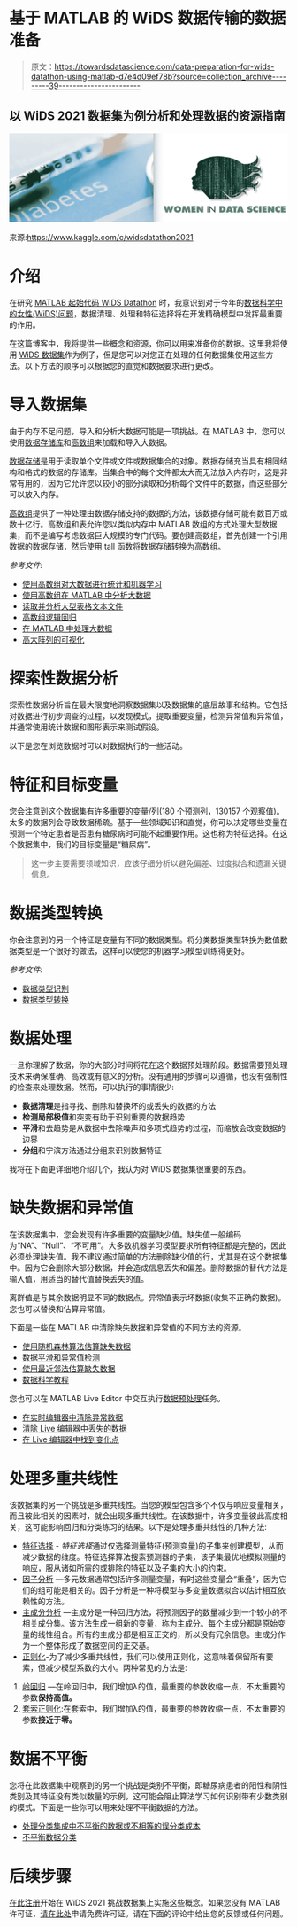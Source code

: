 # 基于 MATLAB 的 WiDS 数据传输的数据准备

> 原文：<https://towardsdatascience.com/data-preparation-for-wids-datathon-using-matlab-d7e4d09ef78b?source=collection_archive---------39----------------------->

## 以 WiDS 2021 数据集为例分析和处理数据的资源指南

![](img/128bd8337cf466700e68df0891f4ebdd.png)

来源:https://www.kaggle.com/c/widsdatathon2021

# 介绍

在研究 [MATLAB 起始代码 WiDS Datathon](https://medium.com/mathworks/matlab-benchmark-code-for-wids-datathon-2021-b445e8c0e3f2) 时，我意识到对于今年的[数据科学中的女性(WiDS)问题](https://www.kaggle.com/c/widsdatathon2021/overview)，数据清理、处理和特征选择将在开发精确模型中发挥最重要的作用。

在这篇博客中，我将提供一些概念和资源，你可以用来准备你的数据。这里我将使用 [WiDS 数据集](https://www.kaggle.com/c/widsdatathon2021/data)作为例子，但是您可以对您正在处理的任何数据集使用这些方法。以下方法的顺序可以根据您的直觉和数据要求进行更改。

# 导入数据集

由于内存不足问题，导入和分析大数据可能是一项挑战。在 MATLAB 中，您可以使用[数据存储库](https://www.mathworks.com/help/matlab/import_export/what-is-a-datastore.html)和[高数组](https://www.mathworks.com/help/matlab/tall-arrays.html)来加载和导入大数据。

[数据存储](https://www.mathworks.com/help/matlab/ref/datastore.html)是用于读取单个文件或文件或数据集合的对象。数据存储充当具有相同结构和格式的数据的存储库。当集合中的每个文件都太大而无法放入内存时，这是非常有用的，因为它允许您以较小的部分读取和分析每个文件中的数据，而这些部分可以放入内存。

[高数组](https://www.mathworks.com/help/matlab/ref/tall.tall.html)提供了一种处理由数据存储支持的数据的方法，该数据存储可能有数百万或数十亿行。高数组和表允许您以类似内存中 MATLAB 数组的方式处理大型数据集，而不是编写考虑数据巨大规模的专门代码。要创建高数组，首先创建一个引用数据的数据存储，然后使用 tall 函数将数据存储转换为高数组。

*参考文件:*

*   [使用高数组对大数据进行统计和机器学习](https://www.mathworks.com/help/stats/statistics-and-machine-learning-with-big-data-using-tall-arrays.html)
*   [使用高数组在 MATLAB 中分析大数据](https://www.mathworks.com/help/matlab/import_export/analyze-big-data-in-matlab-using-tall-arrays.html)
*   [读取并分析大型表格文本文件](https://www.mathworks.com/help/matlab/import_export/read-and-analyze-data-in-a-tabulartextdatastore.html)
*   [高数组逻辑回归](https://www.mathworks.com/help/stats/logistic-regression-with-tall-arrays.html)
*   [在 MATLAB 中处理大数据](https://www.mathworks.com/videos/working-with-big-data-in-matlab-1567681897209.html)
*   [高大阵列的可视化](https://www.mathworks.com/help/matlab/import_export/tall-data-visualization.html)

# 探索性数据分析

探索性数据分析旨在最大限度地洞察数据集以及数据集的底层故事和结构。它包括对数据进行初步调查的过程，以发现模式，提取重要变量，检测异常值和异常值，并通常使用统计数据和图形表示来测试假设。

以下是您在浏览数据时可以对数据执行的一些活动。

# 特征和目标变量

您会注意到[这个数据集](https://www.kaggle.com/c/widsdatathon2021/data)有许多重要的变量/列(180 个预测列，130157 个观察值)。太多的数据列会导致数据稀疏。基于一些领域知识和直觉，你可以决定哪些变量在预测一个特定患者是否患有糖尿病时可能不起重要作用。这也称为特征选择。在这个数据集中，我们的目标变量是“糖尿病”。

> 这一步主要需要领域知识，应该仔细分析以避免偏差、过度拟合和遗漏关键信息。

# 数据类型转换

你会注意到的另一个特征是变量有不同的数据类型。将分类数据类型转换为数值数据类型是一个很好的做法，这样可以使您的机器学习模型训练得更好。

*参考文件:*

*   [数据类型识别](https://www.mathworks.com/help/matlab/data-type-identification.html?s_tid=CRUX_lftnav)
*   [数据类型转换](https://www.mathworks.com/help/matlab/data-type-conversion.html)

# 数据处理

一旦你理解了数据，你的大部分时间将花在这个数据预处理阶段。数据需要预处理技术来确保准确、高效或有意义的分析。没有通用的步骤可以遵循，也没有强制性的检查来处理数据。然而，可以执行的事情很少:

*   **数据清理**是指寻找、删除和替换坏的或丢失的数据的方法
*   **检测局部极值**和突变有助于识别重要的数据趋势
*   **平滑**和去趋势是从数据中去除噪声和多项式趋势的过程，而缩放会改变数据的边界
*   **分组**和宁滨方法通过分组来识别数据特征

我将在下面更详细地介绍几个，我认为对 WiDS 数据集很重要的东西。

# 缺失数据和异常值

在该数据集中，您会发现有许多重要的变量缺少值。缺失值一般编码为“NA”、“Null”、“不可用”。大多数机器学习模型要求所有特征都是完整的，因此必须处理缺失值。我不建议通过简单的方法删除缺少值的行，尤其是在这个数据集中。因为它会删除大部分数据，并会造成信息丢失和偏差。删除数据的替代方法是输入值，用适当的替代值替换丢失的值。

离群值是与其余数据明显不同的数据点。异常值表示坏数据(收集不正确的数据)。您也可以替换和估算异常值。

下面是一些在 MATLAB 中清除缺失数据和异常值的不同方法的资源。

*   [使用随机森林算法估算缺失数据](https://www.mathworks.com/help/finance/impute-missing-data-using-random-forest.html?searchHighlight=data%20imputation&s_tid=srchtitle)
*   [数据平滑和异常值检测](https://www.mathworks.com/help/matlab/data_analysis/data-smoothing-and-outlier-detection.html)
*   [使用最近邻法估算缺失数据](https://www.mathworks.com/help/bioinfo/ref/knnimpute.html)
*   [数据科学教程](https://www.mathworks.com/videos/series/data-science-tutorial.html)

您也可以在 MATLAB Live Editor 中交互执行[数据预处理](https://www.mathworks.com/help/matlab/preprocessing-data.html)任务。

*   [在实时编辑器中清除异常数据](https://www.mathworks.com/help/matlab/ref/cleanoutlierdata.html)
*   [清除 Live 编辑器中丢失的数据](https://www.mathworks.com/help/matlab/ref/cleanmissingdata.html)
*   [在 Live 编辑器中找到变化点](https://www.mathworks.com/help/matlab/ref/findchangepoints.html)

# 处理多重共线性

该数据集的另一个挑战是多重共线性。当您的模型包含多个不仅与响应变量相关，而且彼此相关的因素时，就会出现多重共线性。在该数据中，许多变量彼此高度相关，这可能影响回归和分类练习的结果。以下是处理多重共线性的几种方法:

*   [特征选择](https://www.mathworks.com/help/stats/feature-selection.html) - *特征选择*通过仅选择测量特征(预测变量)的子集来创建模型，从而减少数据的维度。特征选择算法搜索预测器的子集，该子集最优地模拟测量的响应，服从诸如所需的或排除的特征以及子集的大小的约束。
*   [因子分析](https://www.mathworks.com/help/stats/perform-factor-analysis-on-exam-grades.html) —多元数据通常包括许多测量变量，有时这些变量会“重叠”，因为它们的组可能是相关的。因子分析是一种将模型与多变量数据拟合以估计相互依赖性的方法。
*   [主成分分析](https://www.mathworks.com/help/stats/principal-component-analysis-pca.html?searchHighlight=pca&s_tid=srchtitle) —主成分是一种回归方法，将预测因子的数量减少到一个较小的不相关成分集。该方法生成一组新的变量，称为主成分。每个主成分都是原始变量的线性组合。所有的主成分都是相互正交的，所以没有冗余信息。主成分作为一个整体形成了数据空间的正交基。
*   [正则化](https://www.mathworks.com/help/stats/regularization-1.html?searchHighlight=multicollinearity&s_tid=srchtitle)-为了减少多重共线性，我们可以使用正则化，这意味着保留所有要素，但减少模型系数的大小。两种常见的方法是:

1.  [岭回归](https://www.mathworks.com/help/stats/ridge-regression.html) —在岭回归中，我们增加λ的值，最重要的参数收缩一点，不太重要的参数**保持高值。**
2.  [套索正则化](https://www.mathworks.com/help/stats/lasso-regularization.html):在套索中，我们增加λ的值，最重要的参数收缩一点，不太重要的参数**接近于零。**

# 数据不平衡

您将在此数据集中观察到的另一个挑战是类别不平衡，即糖尿病患者的阳性和阴性类别及其特征没有类似数量的示例，这可能会阻止算法学习如何识别带有少数类别的模式。下面是一些你可以用来处理不平衡数据的方法。

*   [处理分类集成中不平衡的数据或不相等的误分类成本](https://www.mathworks.com/help/stats/classification-with-unequal-misclassification-costs.html)
*   [不平衡数据分类](https://www.mathworks.com/help/stats/classification-with-imbalanced-data.html?searchHighlight=data%20imbalance&s_tid=srchtitle)

# 后续步骤

[在此注册](https://airtable.com/shrLE1J7hVxuYAILv)开始在 WiDS 2021 挑战数据集上实施这些概念。如果您没有 MATLAB 许可证，[请在此处](https://www.mathworks.com/academia/student-competitions/wids-datathon.html)申请免费许可证。请在下面的评论中给出您的反馈或任何问题。